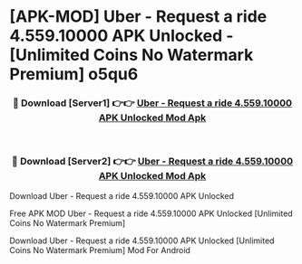 # [APK-MOD] Uber - Request a ride 4.559.10000 APK Unlocked - [Unlimited Coins No Watermark Premium] o5qu6



<div align="center">
<h3>🔴 Download [Server1] 👉👉 <a href="https://momento.my/?title=Uber_-_Request_a_ride_4.559.10000_APK_Unlocked">Uber - Request a ride 4.559.10000 APK Unlocked Mod Apk</a></h3><br>

<h3>🔴 Download [Server2] 👉👉 <a href="https://momento.my/?title=Uber_-_Request_a_ride_4.559.10000_APK_Unlocked">Uber - Request a ride 4.559.10000 APK Unlocked Mod Apk</a></h3>
</div>



Download Uber - Request a ride 4.559.10000 APK Unlocked 

Free APK MOD Uber - Request a ride 4.559.10000 APK Unlocked [Unlimited Coins No Watermark Premium]

Download Uber - Request a ride 4.559.10000 APK Unlocked [Unlimited Coins No Watermark Premium] Mod For Android
